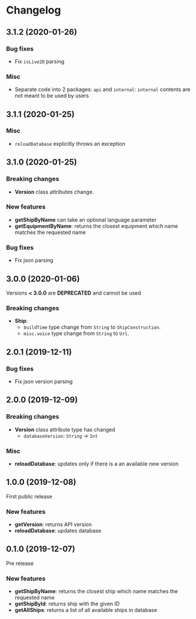 # Changelog

## 3.1.2 (2020-01-26)

### Bug fixes

- Fix `isLive2D` parsing

### Misc

- Separate code into 2 packages: `api` and `internal`: `internal` contents are not meant to be used by users

## 3.1.1 (2020-01-25)

### Misc

- `reloadDatabase` explicitly throws an exception

## 3.1.0 (2020-01-25)

### Breaking changes

- **Version** class attributes change.

### New features

- **getShipByName** can take an optional language parameter
- **getEquipmentByName**: returns the closest equipment which name matches the requested name

### Bug fixes

- Fix json parsing

## 3.0.0 (2020-01-06)

Versions **< 3.0.0** are **DEPRECATED** and cannot be used

### Breaking changes

- **Ship**: 
  - `buildTime` type change from `String` to `ShipConstruction`.
  - `misc.voice` type change from `String` to `Url`.

## 2.0.1 (2019-12-11)

### Bug fixes

- Fix json version parsing 

## 2.0.0 (2019-12-09)

### Breaking changes

- **Version** class attribute type has changed
    - `databaseVersion`: `String` -> `Int`
    
### Misc

- **reloadDatabase**: updates only if there is a an available new version

## 1.0.0 (2019-12-08)

First public release

### New features

- **getVersion**: returns API version
- **reloadDatabase**: updates database

## 0.1.0 (2019-12-07)

Pre release

### New features

- **getShipByName**: returns the closest ship which name matches the requested name
- **getShipById**: returns ship with the given ID
- **getAllShips**: returns a list of all available ships in database